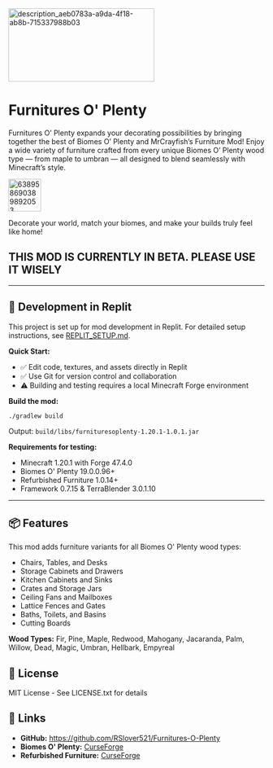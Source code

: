 
<img width="287" height="144" alt="description_aeb0783a-a9da-4f18-ab8b-715337988b03" src="https://github.com/user-attachments/assets/c31069de-3111-47ac-9528-dfcb07f453e8" />

# Furnitures O' Plenty
Furnitures O’ Plenty expands your decorating possibilities by bringing together the best of Biomes O’ Plenty and MrCrayfish’s Furniture Mod! Enjoy a wide variety of furniture crafted from every unique Biomes O’ Plenty wood type — from maple to umbran — all designed to blend seamlessly with Minecraft’s style.

<img width="64" height="64" alt="638958690389892053" src="https://github.com/user-attachments/assets/b3196382-e9dd-43ed-a0b0-6e3029e01536" />

Decorate your world, match your biomes, and make your builds truly feel like home!

## THIS MOD IS CURRENTLY IN BETA. PLEASE USE IT WISELY

---

## 🚀 Development in Replit

This project is set up for mod development in Replit. For detailed setup instructions, see [REPLIT_SETUP.md](REPLIT_SETUP.md).

**Quick Start:**
- ✅ Edit code, textures, and assets directly in Replit
- ✅ Use Git for version control and collaboration
- ⚠️ Building and testing requires a local Minecraft Forge environment

**Build the mod:**
```bash
./gradlew build
```
Output: `build/libs/furnituresoplenty-1.20.1-1.0.1.jar`

**Requirements for testing:**
- Minecraft 1.20.1 with Forge 47.4.0
- Biomes O' Plenty 19.0.0.96+
- Refurbished Furniture 1.0.14+
- Framework 0.7.15 & TerraBlender 3.0.1.10

---

## 📦 Features

This mod adds furniture variants for all Biomes O' Plenty wood types:
- Chairs, Tables, and Desks
- Storage Cabinets and Drawers
- Kitchen Cabinets and Sinks
- Crates and Storage Jars
- Ceiling Fans and Mailboxes
- Lattice Fences and Gates
- Baths, Toilets, and Basins
- Cutting Boards

**Wood Types:** Fir, Pine, Maple, Redwood, Mahogany, Jacaranda, Palm, Willow, Dead, Magic, Umbran, Hellbark, Empyreal

## 📝 License
MIT License - See LICENSE.txt for details

## 🔗 Links
- **GitHub:** https://github.com/RSlover521/Furnitures-O-Plenty
- **Biomes O' Plenty:** [CurseForge](https://www.curseforge.com/minecraft/mc-mods/biomes-o-plenty)
- **Refurbished Furniture:** [CurseForge](https://www.curseforge.com/minecraft/mc-mods/refurbished-furniture)
